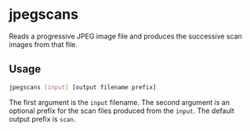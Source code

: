 # jpegscans

Reads a progressive JPEG image file and produces the successive scan images from
that file.

## Usage

```bash
jpegscans [input] [output filename prefix]
```

The first argument is the `input` filename. The second argument is an optional
prefix for the scan files produced from the `input`. The default output prefix
is `scan`.
